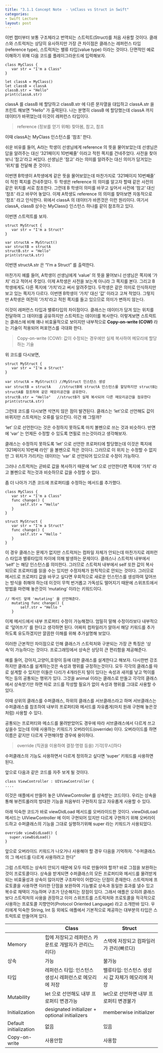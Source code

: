 ```yaml
---
title: "3.1.1 Concept Note  - \nClass vs Struct in Swift"
categories:
- Swift Lecture
layout: post
---
```


이번 챕터부터 보통 구조체라고 번역되는 스트럭트(Struct)를 처음 사용할 것이다. 클래스와 스트럭처는 상당히 유사하지만 가장 큰 차이점은 클래스는 레퍼런스 타입(reference type), 스트럭처는 밸류 타입(value type) 이라는 것이다.
단편적인 예로 이해하기 위해 다음 코드를 플레이그라운드에 입력해보자.

``` 
class MyClass {
   var str = "I'm a Class"
}

let classA = MyClass()
let classB = classA
classB.str = "Hello"
print(classA.str)
```


classA 를 classB 에 할당하고 classB.str 에 다른 문자열을 대입하고 classA.str 을 프린트 해보면 “Hello” 가 출력된다.
나는 분명히 classB 에 할당했는데 classA 까지 데이터가 바뀌었는데 이것이 레퍼런스 타입이다. 

> reference  (정보를 얻기 위해) 찾아봄, 참고, 참조
> 
이때 classA는 MyClass 인스턴스를 ‘참조’ 한다. 

쉬운 비유를 들어, A라는 학생이 선생님에게 reference 의 뜻을 물어보았는데 선생님은 답을 알려주는 대신 ‘321페이지 10번째줄' 이라고 적힌 쪽지를 건네주었다. 사전을 찾아보니 ‘참고'라고 써있다. 선생님은 ‘참고' 라는 의미를 알려주는 대신 의미가 담겨있는 ‘위치'를 전달해 준 것이다. 

이번엔 B학생이 A학생에게 같은 뜻을 물어보았는데 마찬가지로  ‘321페이지 10번째줄’ 이 적힌 쪽지를 건네주었다. 두 학생은 reference 의 의미를 알고자 할때 같은 사전의 같은 위치를 서로 참조한다. 그런데 B 학생이 의미를 바꾸고 싶어서 사전에 ‘참고' 대신 ‘참조' 라고 바꾸어 놓았다.
이제 A학생도 reference 의 의미를 찾아보면 자동적으로 ‘참조' 라고 인식한다. 위에서 classA 의 데이터가 바뀐것은 이런 원리이다. 
여기서 classA, classB 상수는 MyClass() 인스턴스 하나를 같이 참조하고 있다. 

이번엔 스트럭트를 보자.



```
struct MyStruct {
   var str = "I'm a Struct"
}

var structA = MyStruct()
var structB = structA
structB.str = "Hello"
print(structA.str)
```


이번엔 structA.str 은 “I’m a Struct” 를 출력한다.

마찬가지 예를 들어, A학생이 선생님에게 ‘value’ 의 뜻을 물어보니 선생님은 쪽지에 ‘가치' 라고 적어서 주었다. 이제 A학생은 사전을 보는게 아니라 그 쪽지를 본다. 그리고 B학생에게도 다른 쪽지에 ‘가치'라고 써서 알려주었다. 두학생은 같은 의미로 인식하지만 보고 있는 쪽지가 다르다. 이번엔 B학생이 ‘가치' 대신 ‘값' 이라고 고쳐 적었다. 그렇지만 A학생은 여전히 ‘가치'라고 적힌 쪽지를 들고 있으므로 의미가 변하지 않는다. 

이것이 레퍼런스 타입과 밸류타입의 차이점이다.
클래스는 데이터가 담겨 있는 위치를 전달하여 그 데이터를 공유하지만 스트럭트는 데이터를 복사한다.
이렇게보면 스트럭트는 클래스에 비해 꽤나 비효율적으로 보이지만 내부적으로 **Copy-on-write (COW)** 라는 기술이 적용되어
퍼포먼스를 극대화 한다.

> Copy-on-write (COW): 값이 수정되는 경우에만 실제 복사하여 메모리에 할당하는 기술

위 코드를 다시보면,
```
struct MyStruct {
   var str = "I'm a Struct"
}

var structA = MyStruct() //MyStruct 인스턴스 생성
var structB = structA    //structB에 structA 인스턴스를 할당하지만 structB는 structA를 참조하여 같은 메모리공간을 공유한다.
structB.str = "Hello"   //structB가 실제 복사되어 다른 메모리공간을 점유한다
print(structA.str)
```



그런데 코드를 다시보면 석연치 않은 점이 발견된다.
클래스는 ‘let’으로 선언해도 값이 바뀌지만 스트럭처는 오류를 일으킨다. 이건 왜 그럴까?

‘let’ 으로 선언한다는 것은 수정하지 못하도록 마치 볼펜으로 쓰는 것과 비슷하다.
반면에 ‘var’ 는 언제든 수정할 수 있도록 연필로 쓰는것이라고 생각해보자.

클래스는 수정하지 못하도록 ‘let’ 으로 선언한 프로퍼티에 할당했는데 이것은 쪽지에 ‘321페이지 10번째 라인' 을 볼펜으로 적은 것이다.
그러므로 이 위치 는 수정할 수 없지만 그 위치가 가리키는 데이터는 ‘var’ 로 선언되어 있으므로 수정이 가능하다. 

그러나 스트럭처는 곧바로 값을 복사하기 때문에 ‘let’ 으로 선언한다면 쪽지에 ‘가치' 라고 볼펜으로 적는것과 비슷하므로 값을 수정할 수 없다.

좀 더 나아가 기존 코드에 프로퍼티를 수정하는 메서드를 추가했다.

```
class MyClass {
   var str = "I'm a Class"
   func change() {
       self.str = "Hello"
   }
}

struct MyStruct {
   var str = "I'm a Struct"
   func change() {
       self.str = "Hello "
   }
}
```


이 경우 클래스는 문제가 없지만 스트럭처는 컴파일 자체가 안되는데 마찬가지로 레퍼런스 타입과 밸류타입의 차이에 의해 발생하는 문제이다. 클래스나 스트럭처 내부에서 ‘self’ 는 해당 인스턴스를 의미한다. 그러므로 스트럭처 내부에서 self 또한 값이 복사 되므로 프로퍼티를 읽을 수는 있지만 수정자체가 원칙적으로 안되는 것이다. 그러므로 메서드로 프로퍼티 값을 바꾸고 싶다면 우회적으로 새로운 인스턴스를 생성하여 덮어쓰는 방식을 취해야 하는데 이것이 무척 번거롭고 가독성도 떨어지기 때문에 스위프트에서 방법을 마련해 놓은것이 ‘mutating’ 이라는 키워드이다.

```
// 메서드 앞에 'mutating' 을 선언해준다.
   mutating func change() {
       self.str = "Hello "
   }
```


이제 메서드에서 내부 프로퍼티 수정이 가능해졌다. 엄밀히 말해 수정이라보다 내부적으로 ‘덮어쓰기' 를 한다고 생각하면 된다. 어짜피 컴파일러가 알아서 해당 키워드를 추가하도록 유도하겠지만 깔끔한 이해를 위해 추가설명해 보았다.

이러한 근본적인 차이점으로 인해 클래스가 스트럭처와 구분되는 가장 큰 특징은 ‘상속’이 가능하다는 것이다. 
프로그래밍에서 상속은 상당히 큰 편리함을 제공해준다. 

예를 들어, 강아지,고양이,호랑이 등에 대한 클래스를 설계한다고 해보자. 다시한번 강조하지만 클래스를 설계하는것은 속성과 행위를 규정하는것이다. 모두 각각의 클래스를 따로 설계할 수 있지만 이들은 다리가 4개라든지 털이 있다는 속성과 새끼를 낳고 먹이를 먹는 등의 공통되는 행위가 있다. 그것을 animal 이라는 클래스로 만들고 각각의 클래스에서 상속받기만 하면 따로 코드를 작성할 필요가 없이 속성과 행위를 그대로 사용할 수 있다. 

이때 상위의 클래스를 수퍼클래스, 하위의 클래스를 서브클래스라고 하며 서브클래스는 수퍼클래스를 참조하여 내부의 프로퍼티와 메서드를 자유롭게(마치 원래 구현해 놓은것처럼) 사용할 수 있다. 

공통되는 프로퍼티와 메소드를 물려받았어도 경우에 따라 서브클래스에서 다르게 쓰고 싶을수 있는데 이때 사용하는 키워드가 오버라이드(override) 이다. 오버라이드를 하면 이름은 같지만 다르게 구현해야할 경우에 용이하다. 

> override  (직권을 이용하여 결정·명령 등을) 기각[무시]하다


수퍼클래스의 기능도 사용하면서 다르게 정의하고 싶다면 ‘super’ 키워드를 사용하면 된다. 


앞으로 다음과 같은 코드를 자주 보게 될 것이다. 

```
class ViewController : UIViewController {
....
```


이것은 애플에서 만들어 놓은 UIViewController 를 상속받는 코드이다. 
우리는 상속을 통해 뷰컨트롤러의 방대한 기능을 처음부터 구현하지 않고 자유롭게 사용할 수 있다. 

아래 익숙한 코드가 바로 viewDidLoad 메서드를 오버라이드한 것이다. 
viewDidLoad 메서드는 UIViewController 에 이미 구현되어 있지만 다르게 구현하기 위해 오버라이드하고 수퍼클래스의 기능을 그대로 실행하기위해 super 라는 키워드가 사용되었다. 

```
override viewDidLoad() {
  super.viewDidLoad()
}
```


앞으로 오버라이드 키워드가 나오거나 사용해야 할 경우 다음을 기억하자. 
“수퍼클래스의 그 메서드를 다르게 사용하려고 한다”

그럼 스트럭트는 상속이 안되기 때문에 모두 따로 만들어야 할까?
바로 그점을 보완하는것이 프로토콜이다. 상속을 받게되면 수퍼클래스의 모든 프로퍼티와
메서드를 물려받게 되는 비효율성과 상속이 많아지면 구조파악이 어렵다는 단점이 존재한다. 
스트럭처에 프로토콜을 사용하면 이러한 단점을 보완하여 기능별로 상속과 동일한 효과를 
낼수 있고 복수로 채택이 가능하며 구조가 단순해지는 장점이 있다. 
그래서 애플은 오히려 클래스보다 스트럭처의 사용을 권장하고 이미 스위프트를 
스트럭처와 프로토콜을 적극적으로 사용하는 프로토콜 지향언어(Protocol Oriented Language) 라고 소개한바 있다. 
우리에게 익숙한 String, Int 등 외에도 애플에서 기본적으로 제공하는 대부분의 타입은 스트럭트로 만들어져 있다. 



|   |  Class |  Struct |
| -------- | -------- |  ------ |
| Memory     |  힙에 저장되고 레퍼런스 카운트로 개발자가 관리(느리다)  | 스택에 저장되고 컴파일러가 관리(빠르다)
| 상속     |  가능 | 불가능
| 타입 | 레퍼런스 타입: 인스턴스 생성시 레퍼런스로 메모리에 저장 | 밸류타입: 인스턴스 생성시 값 자체가 메모리에 저장
|Mutability| let 으로 선언해도 내부 프로퍼티 변경가능 | let으로 선언하면 내부 프로퍼티 변경불가
| Initialization| designated initializer + optional initializers |  memberwise initializer 
| Default initialization| 없음 | 있음
|Copy-on-write| 사용안함 | 사용함
